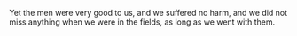 Yet the men were very good to us, and we suffered no harm, and we did not miss anything when we were in the fields, as long as we went with them.
